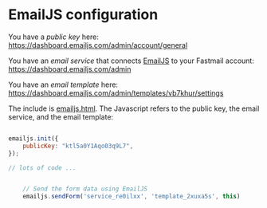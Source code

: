 # EmailJS configuration

You have a *public key* here: <https://dashboard.emailjs.com/admin/account/general>

You have an *email service* that connects [EmailJS](https://emailjs.com) to your Fastmail account: <https://dashboard.emailjs.com/admin>

You have an *email template* here: <https://dashboard.emailjs.com/admin/templates/vb7khur/settings>

The include is [emailjs.html](_includes/emailjs.html). The Javascript refers to the public key, the email service, and the email template:

```javascript

emailjs.init({
    publicKey: "ktl5a0Y1Aqo03q9L7",
});

// lots of code ...


    // Send the form data using EmailJS
    emailjs.sendForm('service_re0ilxx', 'template_2xuxa5s', this)

```
